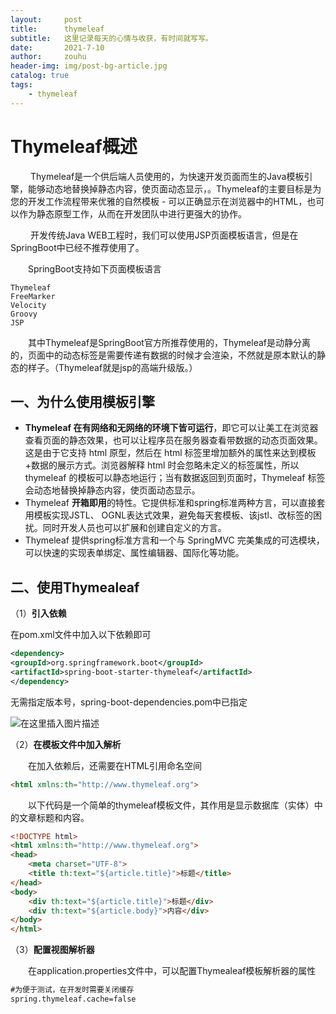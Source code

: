 ```yaml
---
layout:     post
title:      thymeleaf
subtitle:   这里记录每天的心情与收获，有时间就写写。
date:       2021-7-10
author:     zouhu
header-img: img/post-bg-article.jpg
catalog: true
tags:
    - thymeleaf
---
```


# Thymeleaf概述

  &emsp;&emsp; Thymeleaf是一个供后端人员使用的，为快速开发页面而生的Java模板引擎，能够动态地替换掉静态内容，使页面动态显示，。Thymeleaf的主要目标是为您的开发工作流程带来优雅的自然模板 - 可以正确显示在浏览器中的HTML，也可以作为静态原型工作，从而在开发团队中进行更强大的协作。 

&emsp;&emsp; 开发传统Java WEB工程时，我们可以使用JSP页面模板语言，但是在SpringBoot中已经不推荐使用了。

&emsp;&emsp;SpringBoot支持如下页面模板语言

```
Thymeleaf
FreeMarker
Velocity
Groovy
JSP
```

&emsp;&emsp;其中Thymeleaf是SpringBoot官方所推荐使用的，Thymeleaf是动静分离的，页面中的动态标签是需要传递有数据的时候才会渲染，不然就是原本默认的静态的样子。（Thymeleaf就是jsp的高端升级版。）

## 一、为什么使用模板引擎

- **Thymeleaf 在有网络和无网络的环境下皆可运行**，即它可以让美工在浏览器查看页面的静态效果，也可以让程序员在服务器查看带数据的动态页面效果。这是由于它支持 html 原型，然后在 html 标签里增加额外的属性来达到模板+数据的展示方式。浏览器解释 html 时会忽略未定义的标签属性，所以 thymeleaf 的模板可以静态地运行；当有数据返回到页面时，Thymeleaf 标签会动态地替换掉静态内容，使页面动态显示。
- Thymeleaf **开箱即用**的特性。它提供标准和spring标准两种方言，可以直接套用模板实现JSTL、 OGNL表达式效果，避免每天套模板、该jstl、改标签的困扰。同时开发人员也可以扩展和创建自定义的方言。
- Thymeleaf 提供spring标准方言和一个与 SpringMVC 完美集成的可选模块，可以快速的实现表单绑定、属性编辑器、国际化等功能。

## 二、使用Thymealeaf

（1）**引入依赖**

在pom.xml文件中加入以下依赖即可

```xml
<dependency>
<groupId>org.springframework.boot</groupId>
<artifactId>spring-boot-starter-thymeleaf</artifactId>
</dependency>
```

无需指定版本号，spring-boot-dependencies.pom中已指定

![在这里插入图片描述](https://img-blog.csdnimg.cn/2021070220213388.png)


（2）**在模板文件中加入解析**

&emsp;&emsp;在加入依赖后，还需要在HTML引用命名空间

```html
<html xmlns:th="http://www.thymeleaf.org">
```

&emsp;&emsp;以下代码是一个简单的thymeleaf模板文件，其作用是显示数据库（实体）中的文章标题和内容。

```html
<!DOCTYPE html>
<html xmlns:th="http://www.thymeleaf.org">
<head>
    <meta charset="UTF-8">
    <title th:text="${article.title}">标题</title>
</head>
<body>
    <div th:text="${article.title}">标题</div>
    <div th:text="${article.body}">内容</div>
</body>
</html>
```

（3）**配置视图解析器**

&emsp;&emsp;在application.properties文件中，可以配置Thymealeaf模板解析器的属性

```xml
#为便于测试，在开发时需要关闭缓存
spring.thymeleaf.cache=false
```